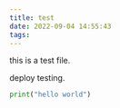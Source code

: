 ```yaml
---
title: test
date: 2022-09-04 14:55:43
tags:
---
```

this is a test file.

deploy testing.

```python
print("hello world")
```